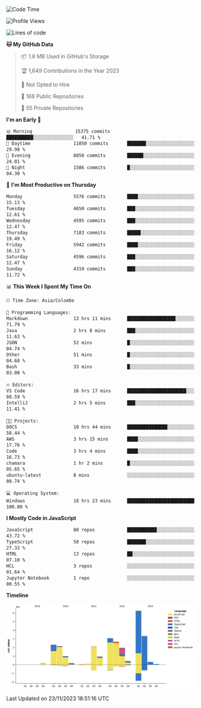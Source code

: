 
<!--START_SECTION:waka-->
![Code Time](http://img.shields.io/badge/Code%20Time-1%2C434%20hrs%2034%20mins-blue)

![Profile Views](http://img.shields.io/badge/Profile%20Views-0-blue)

![Lines of code](https://img.shields.io/badge/From%20Hello%20World%20I%27ve%20Written-26.9%20million%20lines%20of%20code-blue)

**🐱 My GitHub Data** 

> 📦 1.8 MB Used in GitHub's Storage 
 > 
> 🏆 1,649 Contributions in the Year 2023
 > 
> 🚫 Not Opted to Hire
 > 
> 📜 168 Public Repositories 
 > 
> 🔑 55 Private Repositories 
 > 
**I'm an Early 🐤** 

```text
🌞 Morning                15375 commits       ██████████░░░░░░░░░░░░░░░   41.71 % 
🌆 Daytime                11050 commits       ███████░░░░░░░░░░░░░░░░░░   29.98 % 
🌃 Evening                8850 commits        ██████░░░░░░░░░░░░░░░░░░░   24.01 % 
🌙 Night                  1586 commits        █░░░░░░░░░░░░░░░░░░░░░░░░   04.30 % 
```
📅 **I'm Most Productive on Thursday** 

```text
Monday                   5576 commits        ████░░░░░░░░░░░░░░░░░░░░░   15.13 % 
Tuesday                  4650 commits        ███░░░░░░░░░░░░░░░░░░░░░░   12.61 % 
Wednesday                4595 commits        ███░░░░░░░░░░░░░░░░░░░░░░   12.47 % 
Thursday                 7183 commits        █████░░░░░░░░░░░░░░░░░░░░   19.49 % 
Friday                   5942 commits        ████░░░░░░░░░░░░░░░░░░░░░   16.12 % 
Saturday                 4596 commits        ███░░░░░░░░░░░░░░░░░░░░░░   12.47 % 
Sunday                   4319 commits        ███░░░░░░░░░░░░░░░░░░░░░░   11.72 % 
```


📊 **This Week I Spent My Time On** 

```text
🕑︎ Time Zone: Asia/Colombo

💬 Programming Languages: 
Markdown                 13 hrs 11 mins      ██████████████████░░░░░░░   71.79 % 
Java                     2 hrs 8 mins        ███░░░░░░░░░░░░░░░░░░░░░░   11.63 % 
JSON                     52 mins             █░░░░░░░░░░░░░░░░░░░░░░░░   04.74 % 
Other                    51 mins             █░░░░░░░░░░░░░░░░░░░░░░░░   04.68 % 
Bash                     33 mins             █░░░░░░░░░░░░░░░░░░░░░░░░   03.00 % 

🔥 Editors: 
VS Code                  16 hrs 17 mins      ██████████████████████░░░   88.59 % 
IntelliJ                 2 hrs 5 mins        ███░░░░░░░░░░░░░░░░░░░░░░   11.41 % 

🐱‍💻 Projects: 
DOCS                     10 hrs 44 mins      ███████████████░░░░░░░░░░   58.44 % 
AWS                      3 hrs 15 mins       ████░░░░░░░░░░░░░░░░░░░░░   17.76 % 
Code                     3 hrs 4 mins        ████░░░░░░░░░░░░░░░░░░░░░   16.73 % 
chamara                  1 hr 2 mins         █░░░░░░░░░░░░░░░░░░░░░░░░   05.65 % 
ubuntu-latest            8 mins              ░░░░░░░░░░░░░░░░░░░░░░░░░   00.74 % 

💻 Operating System: 
Windows                  18 hrs 23 mins      █████████████████████████   100.00 % 
```

**I Mostly Code in JavaScript** 

```text
JavaScript               80 repos            ███████████░░░░░░░░░░░░░░   43.72 % 
TypeScript               50 repos            ███████░░░░░░░░░░░░░░░░░░   27.32 % 
HTML                     13 repos            ██░░░░░░░░░░░░░░░░░░░░░░░   07.10 % 
HCL                      3 repos             ░░░░░░░░░░░░░░░░░░░░░░░░░   01.64 % 
Jupyter Notebook         1 repo              ░░░░░░░░░░░░░░░░░░░░░░░░░   00.55 % 
```



**Timeline**

![Lines of Code chart](https://raw.githubusercontent.com/ccweerasinghe1994/ccweerasinghe1994/master/assets/bar_graph.png)


 Last Updated on 23/11/2023 18:51:16 UTC
<!--END_SECTION:waka-->
